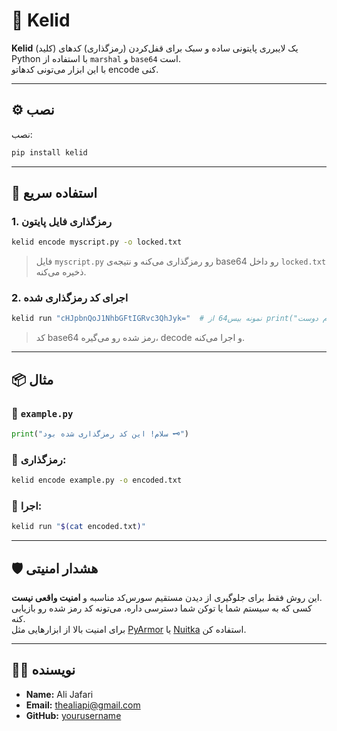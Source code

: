 # 🔐 Kelid

**Kelid** (کلید) یک لایبرری پایتونی ساده و سبک برای قفل‌کردن (رمزگذاری) کدهای Python با استفاده از `marshal` و `base64` است.  
با این ابزار می‌تونی کد‌هاتو encode کنی.

---

## ⚙️ نصب

نصب:

```bash
pip install kelid
```

---

## 🚀 استفاده سریع

### 1. رمزگذاری فایل پایتون

```bash
kelid encode myscript.py -o locked.txt
```

> فایل `myscript.py` رو رمزگذاری می‌کنه و نتیجه‌ی base64 رو داخل `locked.txt` ذخیره می‌کنه.

### 2. اجرای کد رمزگذاری شده

```bash
kelid run "cHJpbnQoJ1NhbGFtIGRvc3QhJyk="  # نمونه بیس64 از print("سلام دوست!")
```

> کد base64 رمز شده رو می‌گیره، decode و اجرا می‌کنه.

---

## 📦 مثال

### 📄 `example.py`

```python
print("سلام! این کد رمزگذاری شده بود 🗝️")
```

### 🔐 رمزگذاری:

```bash
kelid encode example.py -o encoded.txt
```

### 🚀 اجرا:

```bash
kelid run "$(cat encoded.txt)"
```

---

## 🛡️ هشدار امنیتی

این روش فقط برای جلوگیری از دیدن مستقیم سورس‌کد مناسبه و **امنیت واقعی نیست**.  
کسی که به سیستم شما یا توکن شما دسترسی داره، می‌تونه کد رمز شده رو بازیابی کنه.  
برای امنیت بالا از ابزارهایی مثل [PyArmor](https://github.com/dashingsoft/pyarmor) یا [Nuitka](https://nuitka.net/) استفاده کن.

---

## 🧑‍💻 نویسنده

- **Name:** Ali Jafari  
- **Email:** thealiapi@gmail.com
- **GitHub:** [yourusername](https://github.com/iTs-GoJo)
